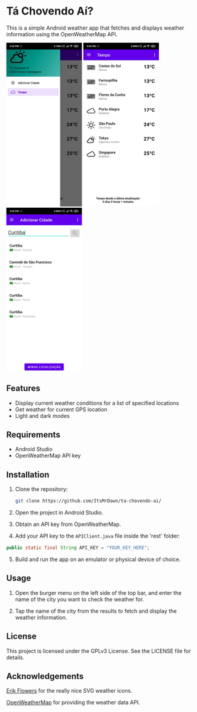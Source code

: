 # Tá Chovendo Aí?

This is a simple Android weather app that fetches and displays weather information using the OpenWeatherMap API.

<img src="screenshots/scr1.jpg" alt="drawing" width="200"/> <img src="screenshots/scr2.jpg" alt="drawing" width="200"/> <img src="screenshots/scr3.jpg" alt="drawing" width="200"/>

## Features

- Display current weather conditions for a list of specified locations
- Get weather for current GPS location
- Light and dark modes

## Requirements

- Android Studio
- OpenWeatherMap API key

## Installation

1. Clone the repository:
   ```bash
   git clone https://github.com/ItsMrDawn/ta-chovendo-ai/
   ```


2. Open the project in Android Studio.

3. Obtain an API key from OpenWeatherMap.

4. Add your API key to the ```APIClient.java``` file inside the 'rest' folder:

```java
public static final String API_KEY = "YOUR_KEY_HERE";
```
5. Build and run the app on an emulator or physical device of choice.

## Usage

1. Open the burger menu on the left side of the top bar, and enter the name of the city you want to check the weather for.

2. Tap the name of the city from the results to fetch and display the weather information.

## License
This project is licensed under the GPLv3 License. See the LICENSE file for details.

## Acknowledgements
[Erik Flowers](https://github.com/erikflowers/weather-icons) for the really nice SVG weather icons.

[OpenWeatherMap](https://openweathermap.org/) for providing the weather data API.
